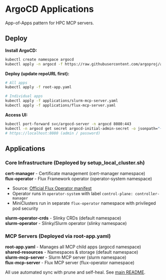 # ArgoCD Applications

App-of-Apps pattern for HPC MCP servers.

## Deploy

**Install ArgoCD:**
```bash
kubectl create namespace argocd
kubectl apply -n argocd -f https://raw.githubusercontent.com/argoproj/argo-cd/stable/manifests/install.yaml
```

**Deploy (update repoURL first):**
```bash
# All apps
kubectl apply -f root-app.yaml

# Individual apps
kubectl apply -f applications/slurm-mcp-server.yaml
kubectl apply -f applications/flux-mcp-server.yaml
```

**Access UI:**
```bash
kubectl port-forward svc/argocd-server -n argocd 8080:443
kubectl -n argocd get secret argocd-initial-admin-secret -o jsonpath="{.data.password}" | base64 -d
# https://localhost:8080 (admin / password)
```

## Applications

### Core Infrastructure (Deployed by setup_local_cluster.sh)
**cert-manager** - Certificate management (cert-manager namespace)  
**flux-operator** - Flux Framework operator (operator-system namespace)
  - Source: [Official Flux Operator manifest](https://raw.githubusercontent.com/flux-framework/flux-operator/main/examples/dist/flux-operator.yaml)
  - Operator runs in `operator-system` with label `control-plane: controller-manager`
  - MiniClusters run in separate `flux-operator` namespace with privileged pod security  

**slurm-operator-crds** - Slinky CRDs (default namespace)  
**slurm-operator** - Slinky/Slurm operator (slinky namespace)  

### MCP Servers (Deployed via root-app.yaml)
**root-app.yaml** - Manages all MCP child apps (argocd namespace)  
**shared-resources** - Namespaces & storage (default namespace)  
**slurm-mcp-server** - Slurm MCP server (slurm namespace)  
**flux-mcp-server** - Flux MCP server (flux-operator namespace)  

All use automated sync with prune and self-heal. See [main README](../README.md).

